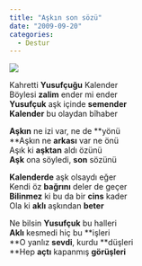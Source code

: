 ```yaml
---
title: "Aşkın son sözü"
date: "2009-09-20"
categories: 
  - Destur
---
```


![](/uploads/image/yusufcuk-dragonfly04.jpg)

Kahretti **Yusufçuğu** Kalender  
Böylesi **zalim** ender mi ender  
**Yusufçuk** aşk içinde **semender**  
**Kalender** bu olaydan bîhaber

**Aşkın** ne izi var, ne de **yönü  
**Aşkın ne **arkası** var ne önü  
Aşık ki **aşktan** aldı özünü   
**Aşk** ona söyledi, **son** sözünü

**Kalenderde** aşk olsaydı eğer   
Kendi öz **bağrını** deler de geçer  
**Bilinmez** ki bu da bir **cins** kader  
Ola ki **aklı** aşkından **beter** 

Ne bilsin **Yusufçuk** bu halleri  
**Aklı** kesmedi hiç bu **işleri  
**O yanlız **sevdi**, kurdu **düşleri  
**Hep **açtı** kapanmış **görüşleri**
